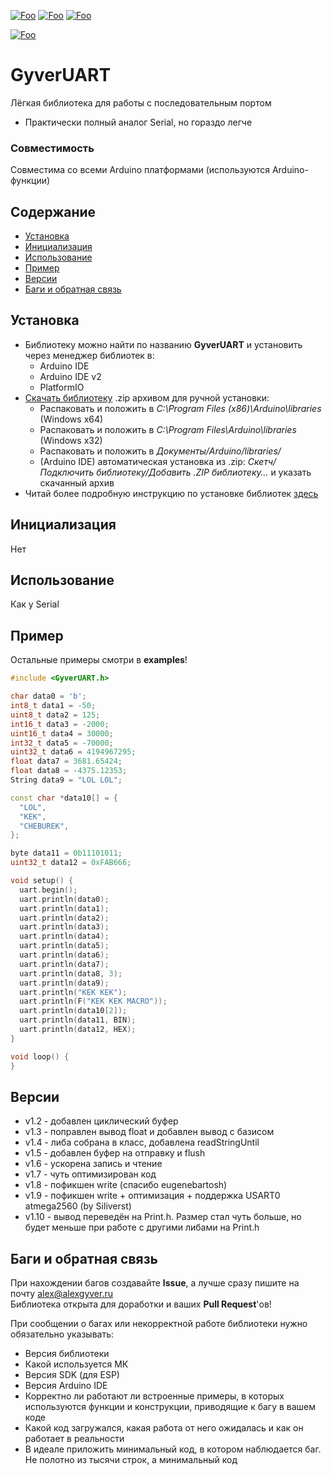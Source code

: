 [![Foo](https://img.shields.io/badge/Version-1.10-brightgreen.svg?style=flat-square)](#versions)
[![Foo](https://img.shields.io/badge/Website-AlexGyver.ru-blue.svg?style=flat-square)](https://alexgyver.ru/)
[![Foo](https://img.shields.io/badge/%E2%82%BD$%E2%82%AC%20%D0%9D%D0%B0%20%D0%BF%D0%B8%D0%B2%D0%BE-%D1%81%20%D1%80%D1%8B%D0%B1%D0%BA%D0%BE%D0%B9-orange.svg?style=flat-square)](https://alexgyver.ru/support_alex/)

[![Foo](https://img.shields.io/badge/README-ENGLISH-brightgreen.svg?style=for-the-badge)](https://github-com.translate.goog/GyverLibs/GyverUART?_x_tr_sl=ru&_x_tr_tl=en)

# GyverUART
Лёгкая библиотека для работы с последовательным портом
- Практически полный аналог Serial, но гораздо легче

### Совместимость
Совместима со всеми Arduino платформами (используются Arduino-функции)

## Содержание
- [Установка](#install)
- [Инициализация](#init)
- [Использование](#usage)
- [Пример](#example)
- [Версии](#versions)
- [Баги и обратная связь](#feedback)

<a id="install"></a>
## Установка
- Библиотеку можно найти по названию **GyverUART** и установить через менеджер библиотек в:
    - Arduino IDE
    - Arduino IDE v2
    - PlatformIO
- [Скачать библиотеку](https://github.com/GyverLibs/GyverUART/archive/refs/heads/main.zip) .zip архивом для ручной установки:
    - Распаковать и положить в *C:\Program Files (x86)\Arduino\libraries* (Windows x64)
    - Распаковать и положить в *C:\Program Files\Arduino\libraries* (Windows x32)
    - Распаковать и положить в *Документы/Arduino/libraries/*
    - (Arduino IDE) автоматическая установка из .zip: *Скетч/Подключить библиотеку/Добавить .ZIP библиотеку…* и указать скачанный архив
- Читай более подробную инструкцию по установке библиотек [здесь](https://alexgyver.ru/arduino-first/#%D0%A3%D1%81%D1%82%D0%B0%D0%BD%D0%BE%D0%B2%D0%BA%D0%B0_%D0%B1%D0%B8%D0%B1%D0%BB%D0%B8%D0%BE%D1%82%D0%B5%D0%BA)

<a id="init"></a>
## Инициализация
Нет

<a id="usage"></a>
## Использование
Как у Serial

<a id="example"></a>
## Пример
Остальные примеры смотри в **examples**!
```cpp
#include <GyverUART.h>

char data0 = 'b';
int8_t data1 = -50;
uint8_t data2 = 125;
int16_t data3 = -2000;
uint16_t data4 = 30000;
int32_t data5 = -70000;
uint32_t data6 = 4194967295;
float data7 = 3681.65424;
float data8 = -4375.12353;
String data9 = "LOL LOL";

const char *data10[] = {
  "LOL",
  "KEK",
  "CHEBUREK",
};

byte data11 = 0b11101011;
uint32_t data12 = 0xFAB666;

void setup() {
  uart.begin();
  uart.println(data0);
  uart.println(data1);
  uart.println(data2);
  uart.println(data3);
  uart.println(data4);
  uart.println(data5);
  uart.println(data6);
  uart.println(data7);
  uart.println(data8, 3);
  uart.println(data9);
  uart.println("KEK KEK");
  uart.println(F("KEK KEK MACRO"));
  uart.println(data10[2]);
  uart.println(data11, BIN);
  uart.println(data12, HEX);
}

void loop() {
}
```

<a id="versions"></a>
## Версии
- v1.2 - добавлен циклический буфер
- v1.3 - поправлен вывод float и добавлен вывод с базисом
- v1.4 - либа собрана в класс, добавлена readStringUntil
- v1.5 - добавлен буфер на отправку и flush
- v1.6 - ускорена запись и чтение
- v1.7 - чуть оптимизирован код
- v1.8 - пофикшен write (спасибо eugenebartosh)
- v1.9 - пофикшен write + оптимизация + поддержка USART0 atmega2560 (by Siliverst)
- v1.10 - вывод переведён на Print.h. Размер стал чуть больше, но будет меньше при работе с другими либами на Print.h

<a id="feedback"></a>
## Баги и обратная связь
При нахождении багов создавайте **Issue**, а лучше сразу пишите на почту [alex@alexgyver.ru](mailto:alex@alexgyver.ru)  
Библиотека открыта для доработки и ваших **Pull Request**'ов!


При сообщении о багах или некорректной работе библиотеки нужно обязательно указывать:
- Версия библиотеки
- Какой используется МК
- Версия SDK (для ESP)
- Версия Arduino IDE
- Корректно ли работают ли встроенные примеры, в которых используются функции и конструкции, приводящие к багу в вашем коде
- Какой код загружался, какая работа от него ожидалась и как он работает в реальности
- В идеале приложить минимальный код, в котором наблюдается баг. Не полотно из тысячи строк, а минимальный код
